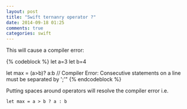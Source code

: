 ```yaml
---
layout: post
title: "Swift ternanry operator ?"
date: 2014-09-18 01:25
comments: true
categories: swift  
---
```


This will cause a compiler error:

{% codeblock %}
let a=3
let b=4
 
let max = (a>b)? a:b // Compiler Error: Consecutive statements on a line must be separated by ';'"
{% endcodeblock %}

Putting spaces around operators will resolve the compiler error i.e.

    let max = a > b ? a : b

